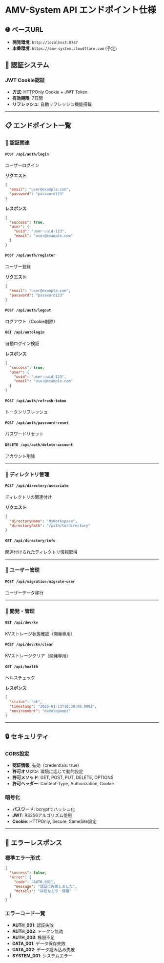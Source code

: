 # AMV-System API エンドポイント仕様

## 🌐 ベースURL
- **開発環境**: `http://localhost:8787`
- **本番環境**: `https://amv-system.cloudflare.com` (予定)

## 🔐 認証システム

### JWT Cookie認証
- **方式**: HTTPOnly Cookie + JWT Token
- **有効期限**: 7日間
- **リフレッシュ**: 自動リフレッシュ機能搭載

---

## 📋 エンドポイント一覧

### 🔑 認証関連

#### `POST /api/auth/login`
ユーザーログイン

**リクエスト**:
```json
{
  "email": "user@example.com",
  "password": "password123"
}
```

**レスポンス**:
```json
{
  "success": true,
  "user": {
    "uuid": "user-uuid-123",
    "email": "user@example.com"
  }
}
```

#### `POST /api/auth/register`
ユーザー登録

**リクエスト**:
```json
{
  "email": "user@example.com",
  "password": "password123"
}
```

#### `POST /api/auth/logout`
ログアウト（Cookie削除）

#### `GET /api/autologin`
自動ログイン検証

**レスポンス**:
```json
{
  "success": true,
  "user": {
    "uuid": "user-uuid-123",
    "email": "user@example.com"
  }
}
```

#### `POST /api/auth/refresh-token`
トークンリフレッシュ

#### `POST /api/auth/password-reset`
パスワードリセット

#### `DELETE /api/auth/delete-account`
アカウント削除

---

### 📁 ディレクトリ管理

#### `POST /api/directory/associate`
ディレクトリの関連付け

**リクエスト**:
```json
{
  "directoryName": "MyWorkspace",
  "directoryPath": "/path/to/directory"
}
```

#### `GET /api/directory/info`
関連付けられたディレクトリ情報取得

---

### 👤 ユーザー管理

#### `POST /api/migration/migrate-user`
ユーザーデータ移行

---

### 🔧 開発・管理

#### `GET /api/dev/kv`
KVストレージ状態確認（開発専用）

#### `POST /api/dev/kv/clear`
KVストレージクリア（開発専用）

#### `GET /api/health`
ヘルスチェック

**レスポンス**:
```json
{
  "status": "ok",
  "timestamp": "2025-01-13T10:30:00.000Z",
  "environment": "development"
}
```

---

## 🔒 セキュリティ

### CORS設定
- **認証情報**: 有効（credentials: true）
- **許可オリジン**: 環境に応じて動的設定
- **許可メソッド**: GET, POST, PUT, DELETE, OPTIONS
- **許可ヘッダー**: Content-Type, Authorization, Cookie

### 暗号化
- **パスワード**: bcryptでハッシュ化
- **JWT**: RS256アルゴリズム使用
- **Cookie**: HTTPOnly, Secure, SameSite設定

---

## 📝 エラーレスポンス

### 標準エラー形式
```json
{
  "success": false,
  "error": {
    "code": "AUTH_001",
    "message": "認証に失敗しました",
    "details": "詳細なエラー情報"
  }
}
```

### エラーコード一覧
- **AUTH_001**: 認証失敗
- **AUTH_002**: トークン無効
- **AUTH_003**: 権限不足
- **DATA_001**: データ保存失敗
- **DATA_002**: データ読み込み失敗
- **SYSTEM_001**: システムエラー